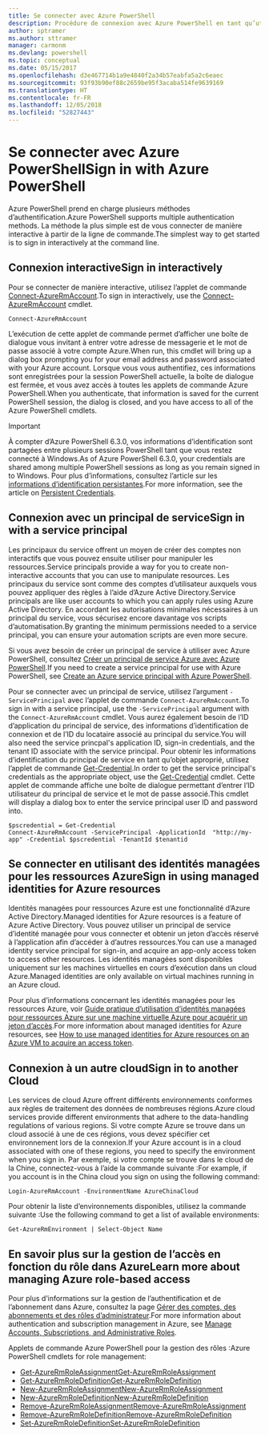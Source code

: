 ```yaml
---
title: Se connecter avec Azure PowerShell
description: Procédure de connexion avec Azure PowerShell en tant qu’utilisateur, en tant que principal de service, ou avec des identités managées pour les ressources Azure.
author: sptramer
ms.author: sttramer
manager: carmonm
ms.devlang: powershell
ms.topic: conceptual
ms.date: 05/15/2017
ms.openlocfilehash: d3e467714b1a9e4840f2a34b57eabfa5a2c6eaec
ms.sourcegitcommit: 93f93b90ef88c2659be95f3acaba514fe9639169
ms.translationtype: HT
ms.contentlocale: fr-FR
ms.lasthandoff: 12/05/2018
ms.locfileid: "52827443"
---
```

# <a name="sign-in-with-azure-powershell"></a><span data-ttu-id="1e9f7-103">Se connecter avec Azure PowerShell</span><span class="sxs-lookup"><span data-stu-id="1e9f7-103">Sign in with Azure PowerShell</span></span>

<span data-ttu-id="1e9f7-104">Azure PowerShell prend en charge plusieurs méthodes d’authentification.</span><span class="sxs-lookup"><span data-stu-id="1e9f7-104">Azure PowerShell supports multiple authentication methods.</span></span> <span data-ttu-id="1e9f7-105">La méthode la plus simple est de vous connecter de manière interactive à partir de la ligne de commande.</span><span class="sxs-lookup"><span data-stu-id="1e9f7-105">The simplest way to get started is to sign in interactively at the command line.</span></span>

## <a name="sign-in-interactively"></a><span data-ttu-id="1e9f7-106">Connexion interactive</span><span class="sxs-lookup"><span data-stu-id="1e9f7-106">Sign in interactively</span></span>

<span data-ttu-id="1e9f7-107">Pour se connecter de manière interactive, utilisez l’applet de commande [Connect-AzureRmAccount](/powershell/module/azurerm.profile/connect-azurermaccount).</span><span class="sxs-lookup"><span data-stu-id="1e9f7-107">To sign in interactively, use the [Connect-AzureRmAccount](/powershell/module/azurerm.profile/connect-azurermaccount) cmdlet.</span></span>

```azurepowershell-interactive
Connect-AzureRmAccount
```

<span data-ttu-id="1e9f7-108">L’exécution de cette applet de commande permet d’afficher une boîte de dialogue vous invitant à entrer votre adresse de messagerie et le mot de passe associé à votre compte Azure.</span><span class="sxs-lookup"><span data-stu-id="1e9f7-108">When run, this cmdlet will bring up a dialog box prompting you for your email address and password associated with your Azure account.</span></span> <span data-ttu-id="1e9f7-109">Lorsque vous vous authentifiez, ces informations sont enregistrées pour la session PowerShell actuelle, la boîte de dialogue est fermée, et vous avez accès à toutes les applets de commande Azure PowerShell.</span><span class="sxs-lookup"><span data-stu-id="1e9f7-109">When you authenticate, that information is saved for the current PowerShell session, the dialog is closed, and you have access to all of the Azure PowerShell cmdlets.</span></span>

> [!IMPORTANT]
> <span data-ttu-id="1e9f7-110">À compter d’Azure PowerShell 6.3.0, vos informations d’identification sont partagées entre plusieurs sessions PowerShell tant que vous restez connecté à Windows.</span><span class="sxs-lookup"><span data-stu-id="1e9f7-110">As of Azure PowerShell 6.3.0, your credentials are shared among multiple PowerShell sessions as long as you remain signed in to Windows.</span></span> <span data-ttu-id="1e9f7-111">Pour plus d’informations, consultez l’article sur les [informations d’identification persistantes](context-persistence.md).</span><span class="sxs-lookup"><span data-stu-id="1e9f7-111">For more information, see the article on [Persistent Credentials](context-persistence.md).</span></span>

## <a name="sign-in-with-a-service-principal"></a><span data-ttu-id="1e9f7-112">Connexion avec un principal de service</span><span class="sxs-lookup"><span data-stu-id="1e9f7-112">Sign in with a service principal</span></span>

<span data-ttu-id="1e9f7-113">Les principaux du service offrent un moyen de créer des comptes non interactifs que vous pouvez ensuite utiliser pour manipuler les ressources.</span><span class="sxs-lookup"><span data-stu-id="1e9f7-113">Service principals provide a way for you to create non-interactive accounts that you can use to manipulate resources.</span></span> <span data-ttu-id="1e9f7-114">Les principaux du service sont comme des comptes d’utilisateur auxquels vous pouvez appliquer des règles à l’aide d’Azure Active Directory.</span><span class="sxs-lookup"><span data-stu-id="1e9f7-114">Service principals are like user accounts to which you can apply rules using Azure Active Directory.</span></span> <span data-ttu-id="1e9f7-115">En accordant les autorisations minimales nécessaires à un principal du service, vous sécurisez encore davantage vos scripts d’automatisation.</span><span class="sxs-lookup"><span data-stu-id="1e9f7-115">By granting the minimum permissions needed to a service principal, you can ensure your automation scripts are even more secure.</span></span>

<span data-ttu-id="1e9f7-116">Si vous avez besoin de créer un principal de service à utiliser avec Azure PowerShell, consultez [Créer un principal de service Azure avec Azure PowerShell](create-azure-service-principal-azureps.md).</span><span class="sxs-lookup"><span data-stu-id="1e9f7-116">If you need to create a service principal for use with Azure PowerShell, see [Create an Azure service principal with Azure PowerShell](create-azure-service-principal-azureps.md).</span></span>

<span data-ttu-id="1e9f7-117">Pour se connecter avec un principal de service, utilisez l’argument `-ServicePrincipal` avec l’applet de commande `Connect-AzureRmAccount`.</span><span class="sxs-lookup"><span data-stu-id="1e9f7-117">To sign in with a service principal, use the `-ServicePrincipal` argument with the `Connect-AzureRmAccount` cmdlet.</span></span> <span data-ttu-id="1e9f7-118">Vous aurez également besoin de l’ID d’application du principal de service, des informations d’identification de connexion et de l’ID du locataire associé au principal du service.</span><span class="sxs-lookup"><span data-stu-id="1e9f7-118">You will also need the service princpal's application ID, sign-in credentials, and the tenant ID associate with the service principal.</span></span> <span data-ttu-id="1e9f7-119">Pour obtenir les informations d’identification du principal de service en tant qu’objet approprié, utilisez l’applet de commande [Get-Credential](/powershell/module/microsoft.powershell.security/get-credential).</span><span class="sxs-lookup"><span data-stu-id="1e9f7-119">In order to get the service principal's credentials as the appropriate object, use the [Get-Credential](/powershell/module/microsoft.powershell.security/get-credential) cmdlet.</span></span> <span data-ttu-id="1e9f7-120">Cette applet de commande affiche une boîte de dialogue permettant d’entrer l’ID utilisateur du principal de service et le mot de passe associé.</span><span class="sxs-lookup"><span data-stu-id="1e9f7-120">This cmdlet will display a dialog box to enter the service principal user ID and password into.</span></span>

```azurepowershell-interactive
$pscredential = Get-Credential
Connect-AzureRmAccount -ServicePrincipal -ApplicationId  "http://my-app" -Credential $pscredential -TenantId $tenantid
```

## <a name="sign-in-using-managed-identities-for-azure-resources"></a><span data-ttu-id="1e9f7-121">Se connecter en utilisant des identités managées pour les ressources Azure</span><span class="sxs-lookup"><span data-stu-id="1e9f7-121">Sign in using managed identities for Azure resources</span></span>

<span data-ttu-id="1e9f7-122">Identités managées pour ressources Azure est une fonctionnalité d’Azure Active Directory.</span><span class="sxs-lookup"><span data-stu-id="1e9f7-122">Managed identities for Azure resources is a feature of Azure Active Directory.</span></span> <span data-ttu-id="1e9f7-123">Vous pouvez utiliser un principal de service d’identité managée pour vous connecter et obtenir un jeton d’accès réservé à l’application afin d’accéder à d’autres ressources.</span><span class="sxs-lookup"><span data-stu-id="1e9f7-123">You can use a managed identity service principal for sign-in, and acquire an app-only access token to access other resources.</span></span> <span data-ttu-id="1e9f7-124">Les identités managées sont disponibles uniquement sur les machines virtuelles en cours d’exécution dans un cloud Azure.</span><span class="sxs-lookup"><span data-stu-id="1e9f7-124">Managed identities are only available on virtual machines running in an Azure cloud.</span></span>

<span data-ttu-id="1e9f7-125">Pour plus d’informations concernant les identités managées pour les ressources Azure, voir [Guide pratique d’utilisation d’identités managées pour ressources Azure sur une machine virtuelle Azure pour acquérir un jeton d’accès](/azure/active-directory/managed-identities-azure-resources/how-to-use-vm-token).</span><span class="sxs-lookup"><span data-stu-id="1e9f7-125">For more information about managed identities for Azure resources, see [How to use managed identities for Azure resources on an Azure VM to acquire an access token](/azure/active-directory/managed-identities-azure-resources/how-to-use-vm-token).</span></span>

## <a name="sign-in-to-another-cloud"></a><span data-ttu-id="1e9f7-126">Connexion à un autre cloud</span><span class="sxs-lookup"><span data-stu-id="1e9f7-126">Sign in to another Cloud</span></span>

<span data-ttu-id="1e9f7-127">Les services de cloud Azure offrent différents environnements conformes aux règles de traitement des données de nombreuses régions.</span><span class="sxs-lookup"><span data-stu-id="1e9f7-127">Azure cloud services provide different environments that adhere to the data-handling regulations of various regions.</span></span> <span data-ttu-id="1e9f7-128">Si votre compte Azure se trouve dans un cloud associé à une de ces régions, vous devez spécifier cet environnement lors de la connexion.</span><span class="sxs-lookup"><span data-stu-id="1e9f7-128">If your Azure account is in a cloud associated with one of these regions, you need to specify the environment when you sign in.</span></span> <span data-ttu-id="1e9f7-129">Par exemple, si votre compte se trouve dans le cloud de la Chine, connectez-vous à l’aide la commande suivante :</span><span class="sxs-lookup"><span data-stu-id="1e9f7-129">For example, if you account is in the China cloud you sign on using the following command:</span></span>

```azurepowershell-interactive
Login-AzureRmAccount -EnvironmentName AzureChinaCloud
```

<span data-ttu-id="1e9f7-130">Pour obtenir la liste d’environnements disponibles, utilisez la commande suivante :</span><span class="sxs-lookup"><span data-stu-id="1e9f7-130">Use the following command to get a list of available environments:</span></span>

```azurepowershell-interactive
Get-AzureRmEnvironment | Select-Object Name
```

## <a name="learn-more-about-managing-azure-role-based-access"></a><span data-ttu-id="1e9f7-131">En savoir plus sur la gestion de l’accès en fonction du rôle dans Azure</span><span class="sxs-lookup"><span data-stu-id="1e9f7-131">Learn more about managing Azure role-based access</span></span>

<span data-ttu-id="1e9f7-132">Pour plus d’informations sur la gestion de l’authentification et de l’abonnement dans Azure, consultez la page [Gérer des comptes, des abonnements et des rôles d’administrateur](/azure/active-directory/role-based-access-control-configure).</span><span class="sxs-lookup"><span data-stu-id="1e9f7-132">For more information about authentication and subscription management in Azure, see [Manage Accounts, Subscriptions, and Administrative Roles](/azure/active-directory/role-based-access-control-configure).</span></span>

<span data-ttu-id="1e9f7-133">Applets de commande Azure PowerShell pour la gestion des rôles :</span><span class="sxs-lookup"><span data-stu-id="1e9f7-133">Azure PowerShell cmdlets for role management:</span></span>

* [<span data-ttu-id="1e9f7-134">Get-AzureRmRoleAssignment</span><span class="sxs-lookup"><span data-stu-id="1e9f7-134">Get-AzureRmRoleAssignment</span></span>](/powershell/module/AzureRM.Resources/Get-AzureRmRoleAssignment)
* [<span data-ttu-id="1e9f7-135">Get-AzureRmRoleDefinition</span><span class="sxs-lookup"><span data-stu-id="1e9f7-135">Get-AzureRmRoleDefinition</span></span>](/powershell/module/AzureRM.Resources/Get-AzureRmRoleDefinition)
* [<span data-ttu-id="1e9f7-136">New-AzureRmRoleAssignment</span><span class="sxs-lookup"><span data-stu-id="1e9f7-136">New-AzureRmRoleAssignment</span></span>](/powershell/module/AzureRM.Resources/New-AzureRmRoleAssignment)
* [<span data-ttu-id="1e9f7-137">New-AzureRmRoleDefinition</span><span class="sxs-lookup"><span data-stu-id="1e9f7-137">New-AzureRmRoleDefinition</span></span>](/powershell/module/AzureRM.Resources/New-AzureRmRoleDefinition)
* [<span data-ttu-id="1e9f7-138">Remove-AzureRmRoleAssignment</span><span class="sxs-lookup"><span data-stu-id="1e9f7-138">Remove-AzureRmRoleAssignment</span></span>](/powershell/module/AzureRM.Resources/Remove-AzureRmRoleAssignment)
* [<span data-ttu-id="1e9f7-139">Remove-AzureRmRoleDefinition</span><span class="sxs-lookup"><span data-stu-id="1e9f7-139">Remove-AzureRmRoleDefinition</span></span>](/powershell/module/AzureRM.Resources/Remove-AzureRmRoleDefinition)
* [<span data-ttu-id="1e9f7-140">Set-AzureRmRoleDefinition</span><span class="sxs-lookup"><span data-stu-id="1e9f7-140">Set-AzureRmRoleDefinition</span></span>](/powershell/moduel/AzureRM.Resources/Set-AzureRmRoleDefinition)
